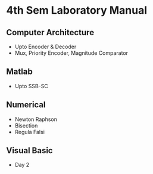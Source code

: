# 4th Sem Laboratory Manual

## Computer Architecture
- Upto Encoder & Decoder
- Mux, Priority Encoder, Magnitude Comparator

## Matlab
- Upto SSB-SC

## Numerical
- Newton Raphson
- Bisection
- Regula Falsi 

## Visual Basic
- Day 2 
